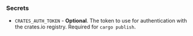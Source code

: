 
### Secrets

* `CRATES_AUTH_TOKEN` - **Optional**. The token to use for authentication with the crates.io registry. Required for `cargo publish`.
